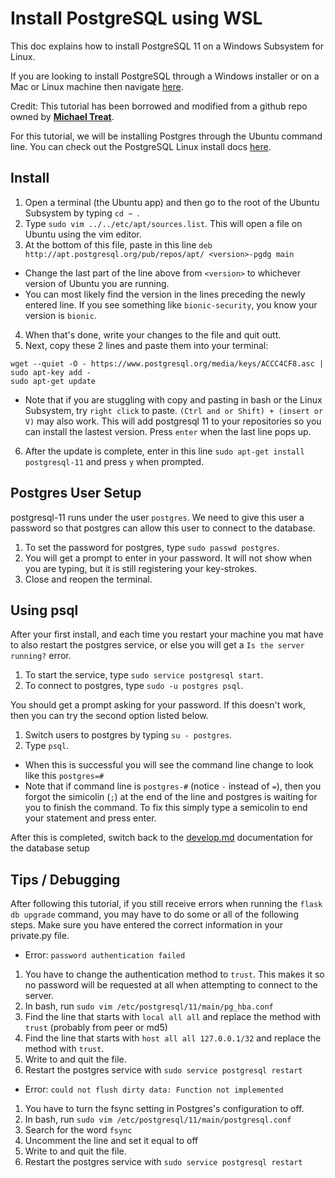 # Install PostgreSQL using WSL

This doc explains how to install PostgreSQL 11 on a Windows Subsystem for Linux.

If you are looking to install PostgreSQL through a Windows installer or on a Mac or Linux machine then navigate [here](https://github.com/corpus-christi/corpus-christi/blob/development/doc/develop.md#database-setup).

Credit: This tutorial has been borrowed and modified from a github repo owned by [**Michael Treat**](michaeltreat/Windows-Subsystem-For-Linux-Setup-Guide/edit/master/readmes/installs/PostgreSQL.md).

For this tutorial, we will be installing Postgres through the Ubuntu command line. You can check out the PostgreSQL Linux install docs [here](https://www.postgresql.org/download/linux/ubuntu/).

## Install
1. Open a terminal (the Ubuntu app) and then go to the root of the Ubuntu Subsystem by typing `cd ~ `.
2. Type `sudo vim ../../etc/apt/sources.list`. This will open a file on Ubuntu using the vim editor.
3. At the bottom of this file, paste in this line `deb http://apt.postgresql.org/pub/repos/apt/ <version>-pgdg main`
  - Change the last part of the line above from `<version>` to whichever version of Ubuntu you are running.
  - You can most likely find the version in the lines preceding the newly entered line. If you see something like `bionic-security`, you know your version is `bionic`.
4. When that's done, write your changes to the file and quit outt.
5. Next, copy these 2 lines and paste them into your terminal:
```
wget --quiet -O - https://www.postgresql.org/media/keys/ACCC4CF8.asc | sudo apt-key add -
sudo apt-get update
```
- Note that if you are stuggling with copy and pasting in bash or the Linux Subsystem, try `right click` to paste.  `(Ctrl and or Shift) + (insert or V)` may also work.
This will add postgresql 11 to your repositories so you can install the lastest version. Press `enter` when the last line pops up.

6. After the update is complete, enter in this line `sudo apt-get install postgresql-11` and press `y` when prompted.

## Postgres User Setup

postgresql-11 runs under the user `postgres`. We need to give this user a password so that postgres can allow this user to connect to the database.

1. To set the password for postgres, type `sudo passwd postgres`.
2. You will get a prompt to enter in your password. It will not show when you are typing, but it is still registering your key-strokes.
3. Close and reopen the terminal. 

## Using psql

After your first install, and each time you restart your machine you mat have to also restart the postgres service, or else you will get a `Is the server running?` error. 

1. To start the service, type `sudo service postgresql start`.
2. To connect to postgres, type `sudo -u postgres psql`. 

You should get a prompt asking for your password. If this doesn't work, then you can try the second option listed below.

1. Switch users to postgres by typing `su - postgres`.
2. Type `psql`.

- When this is successful you will see the command line change to look like this `postgres=#`
- Note that if command line is `postgres-#` (notice `-` instead of `=`), then you forgot the simicolin (`;`) at the end of the line and postgres is waiting for you to finish the command.  To fix this simply type a semicolin to end your statement and press enter.

After this is completed, switch back to the [develop.md](./develop.md#database-setup) documentation for the database setup


## Tips / Debugging

After following this tutorial, if you still receive errors when running the `flask db upgrade` command, you may have to do some or all of the following steps. Make sure you have entered the correct information in your private.py file.

* Error: `password authentication failed`
1. You have to change the authentication method to `trust`. This makes it so no password will be requested at all when attempting to connect to the server.
2. In bash, run `sudo vim /etc/postgresql/11/main/pg_hba.conf`
3. Find the line that starts with `local all all` and replace the method with `trust` (probably from peer or md5)
4. Find the line that starts with `host all all 127.0.0.1/32` and replace the method with `trust`.
5. Write to and quit the file.
6. Restart the postgres service with `sudo service postgresql restart`

* Error: `could not flush dirty data: Function not implemented`
1. You have to turn the fsync setting in Postgres's configuration to off.
2. In bash, run `sudo vim /etc/postgresql/11/main/postgresql.conf`
3. Search for the word `fsync`
4. Uncomment the line and set it equal to off
5. Write to and quit the file.
6. Restart the postgres service with `sudo service postgresql restart`
